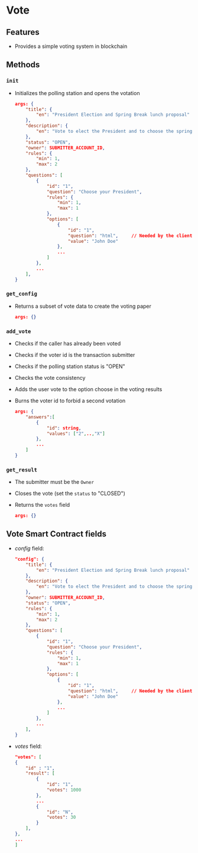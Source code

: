 Vote
===
## Features

- Provides a simple voting system in blockchain

## Methods

### `init`

- Initializes the polling station and opens the votation
  ```json
  args: {
      "title": {
          "en": "President Election and Spring Break lunch proposal"
      },
      "description": {
          "en": "Vote to elect the President and to choose the spring break "
      },
      "status": "OPEN",
      "owner": SUBMITTER_ACCOUNT_ID,
      "rules": {
          "min": 1,
          "max": 2
      },
      "questions": [
          {
              "id": "1",
              "question": "Choose your President",
              "rules": {
                  "min": 1,
                  "max": 1
              },
              "options": [
                  {
                      "id": "1",
                      "question": "html",     // Needed by the client side app
                      "value": "John Doe"
                  },
                  ...
              ]
          },
          ...
      ],
  }
  ```

### `get_config`

- Returns a subset of vote data to create the voting paper

  ```json
  args: {}
  ```

### `add_vote`

- Checks if the caller has already been voted
- Checks if the voter id is the transaction submitter
- Checks if the polling station status is "OPEN"
- Checks the vote consistency
- Adds the user vote to the option choose in the voting results
- Burns the voter id to forbid a second votation

  ```json
  args: {
      "answers":[
          {
              "id": string,
              "values": ["2",..,"X"]
          },
          ...
      ]
  }
  ```

### `get_result`

- The submitter must be the `Owner`
- Closes the vote (set the `status` to "CLOSED")
- Returns the `votes` field

  ```json
  args: {}
  ```

## Vote Smart Contract fields

- _config_ field:

  ```json
  "config": {
      "title": {
          "en": "President Election and Spring Break lunch proposal"
      },
      "description": {
          "en": "Vote to elect the President and to choose the spring break "
      },
      "owner": SUBMITTER_ACCOUNT_ID,
      "status": "OPEN",
      "rules": {
          "min": 1,
          "max": 2
      },
      "questions": [
          {
              "id": "1",
              "question": "Choose your President",
              "rules": {
                  "min": 1,
                  "max": 1
              },
              "options": [
                  {
                      "id": "1",
                      "question": "html",     // Needed by the client side app
                      "value": "John Doe"
                  },
                  ...
              ]
          },
          ...
      ],
  }
  ```

- _votes_ field:

  ```json
  "votes": [
  {
      "id" : "1",
      "result": [
          {
              "id": "1",
              "votes": 1000
          },
          ...
          {
              "id": "N",
              "votes": 30
          }
      ],
  },
  ...
  ]
  ```
